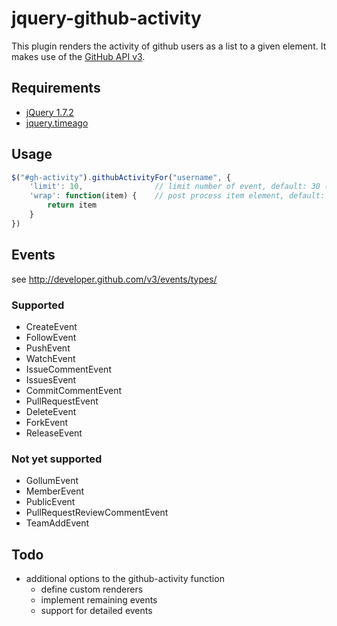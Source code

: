 # jquery-github-activity

This plugin renders the activity of github users as a list to a given element. It makes use of the [GitHub API v3](http://developer.github.com/v3).

## Requirements

* [jQuery 1.7.2](https://github.com/jquery/jquery)
* [jquery.timeago](https://github.com/rmm5t/jquery-timeago)

## Usage

```javascript
$("#gh-activity").githubActivityFor("username", {
    'limit': 10,                // limit number of event, default: 30 (max)
    'wrap': function(item) {	// post process item element, default: identity
        return item
    }
})
```

## Events

see http://developer.github.com/v3/events/types/

### Supported

* CreateEvent
* FollowEvent
* PushEvent
* WatchEvent
* IssueCommentEvent
* IssuesEvent
* CommitCommentEvent
* PullRequestEvent
* DeleteEvent
* ForkEvent
* ReleaseEvent

### Not yet supported

* GollumEvent
* MemberEvent
* PublicEvent
* PullRequestReviewCommentEvent
* TeamAddEvent

## Todo

* additional options to the github-activity function
  * define custom renderers
  * implement remaining events
  * support for detailed events
	
